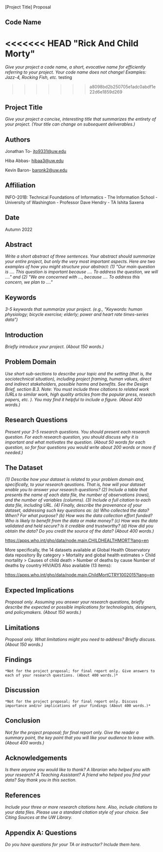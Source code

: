 [Project Title] Proposal

## Code Name

<<<<<<< HEAD
"Rick And Child Morty"
=======
*Give your project a code name, a short, evocative name for efficiently referring to your project. Your code name does not change! Examples: Jazz-4, Rocking Fish, etc.*
testing

>>>>>>> a8098bd2b250705e1adc0abdf1e22d6e1859d269

## Project Title

*Give your project a concise, interesting title that summarizes the entirety of your project. (Your title can change on subsequent deliverables.)*



## Authors


Jonathan To- jto9331@uw.edu

Hiba Abbas- hibaa3@uw.edu

Kevin Baron- baronk2@uw.edu

## Affiliation

INFO-201B: Technical Foundations of Informatics - The Information School -
University of Washington - Professor Dave Hendry - TA Ishita Saxena


## Date

Autumn 2022


## Abstract

*Write a short abstract of three sentences. Your abstract should summarize your entire project, but only the very most important aspects. Here are two examples of how you might structure your abstract: (1) "Our main question is .... This question is important because .... To address the question, we will ...." and (2) "We are concerned with ..., because .... To address this concern, we plan to ...."*


## Keywords

*3-5 keywords that summarize your project. (e.g., "Keywords: human physiology; bicycle exercise; elderly; power and heart rate times-series data")*


## Introduction

*Briefly introduce your project. (About 150 words.)*


## Problem Domain

*Use short sub-sections to describe your topic and the setting (that is, the sociotechnical situation), including project framing, human values, direct and indirect stakeholders, possible harms and benefits. See the Design Brief, section B.3. Note: You must include three citations to related work (URLs to similar work, high quality articles from the popular press, reseach papers, etc. ). You may find it helpful to include a figure. (About 400 words.)*


## Research Questions

*Present your 3-5 research questions. You should present each research question. For each research question, you should discuss why it is important and what motivates the question. (About 50 words for each question, so for four questions you would write about 200 words or more if needed.)*


## The Dataset

*(1) Describe how your dataset is related to your problem domain and, specifically, to your research qeustions. That is, how will your dataset enable you to answer your research questions? (2) Include a table that presents the name of each data file, the number of observations (rows), and the number of variables (columns). (3) Include a full citation to each data file, including URL. (4) Finally, describe the provenance of your dataset, addressing such key questions as: (a) Who collected the data? When? For what purpose? (b) How was the data collection effort funded? Who is likely to benefit from the data or make money? (c) How was the data validated and held secure? Is it credible and trustworthy? (d) How did you obtain the data? Do you credit the source of the data? (About 400 words.)*

https://apps.who.int/gho/data/node.main.CHILDHEALTHMORT?lang=en

More specifically, the 14 datasets available at
Global Health Observatory data repository
By category > Mortality and global health estimates > Child mortality > Causes of child death > Number of deaths by cause
Number of deaths by country
HIV/AIDS
Also available (13 items):

https://apps.who.int/gho/data/node.main.ChildMortCTRY1002015?lang=en

## Expected Implications

*Proposal only. Assuming you answer your research questions, briefly describe the expected or possible implications for technologists, designers, and policymakers. (About 150 words.)*


## Limitations

*Proposal only. What limitations might you need to address? Briefly discuss. (About 150 words.)*


## Findings

	*Not for the project proposal; for final report only. Give answers to each of your research questions. (About 400 words.)*


## Discussion

	*Not for the project proposal; for final report only. Discuss importance and/or implications of your findings (About 400 words.)*


## Conclusion

*Not for the project proposal; for final report only. Give the reader a summary point, the key point that you will like your audience to leave with. (About 400 words.)*


## Acknowledgements

*Is there anyone you would like to thank? A librarian who helped you with your research? A Teaching Assistant? A friend who helped you find your data? Say thank you in this section.*


## References

*Include your three or more research citations here. Also, include citations to your data files. Please use a standard citation style of your choice. See Citing Sources at the UW Library.*


## Appendix A: Questions

*Do you have questions for your TA or instructor? Include them here.*

